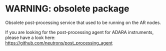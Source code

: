 WARNING: obsolete package
=============
Obsolete post-processing service that used to be running on the AR nodes.

If you are looking for the post-processing agent for ADARA instruments, please have a look here:
https://github.com/neutrons/post_processing_agent

